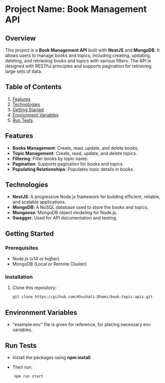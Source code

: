 # Project Name: Book Management API

## Overview

This project is a **Book Management API** built with **NestJS** and **MongoDB**. It allows users to manage books and topics, including creating, updating, deleting, and retrieving books and topics with various filters. The API is designed with RESTful principles and supports pagination for retrieving large sets of data.

## Table of Contents

1. [Features](#features)
2. [Technologies](#technologies)
3. [Getting Started](#getting-started)
4. [Environment Variables](#environment-variables)
5. [Run Tests](#run-tests)

## Features

- **Books Management**: Create, read, update, and delete books.
- **Topic Management**: Create, read, update, and delete topics.
- **Filtering**: Filter books by topic name.
- **Pagination**: Supports pagination for books and topics.
- **Populating Relationships**: Populates topic details in books.

## Technologies

- **NestJS**: A progressive Node.js framework for building efficient, reliable, and scalable applications.
- **MongoDB**: A NoSQL database used to store the books and topics.
- **Mongoose**: MongoDB object modeling for Node.js.
- **Swagger**: Used for API documentation and testing.

## Getting Started

### Prerequisites

- Node.js (v14 or higher)
- MongoDB (Local or Remote Cluster)

### Installation

1. Clone this repository:
   ```bash
   git clone https://github.com/Khushali-Dhami/book-topic-apis.git
   ```

## Environment Variables

- "example.env" file is given for reference, for placing necessary env variables.

## Run Tests

- Install the packages using **npm install**

- Then run:

```bash
    npm run start

```
